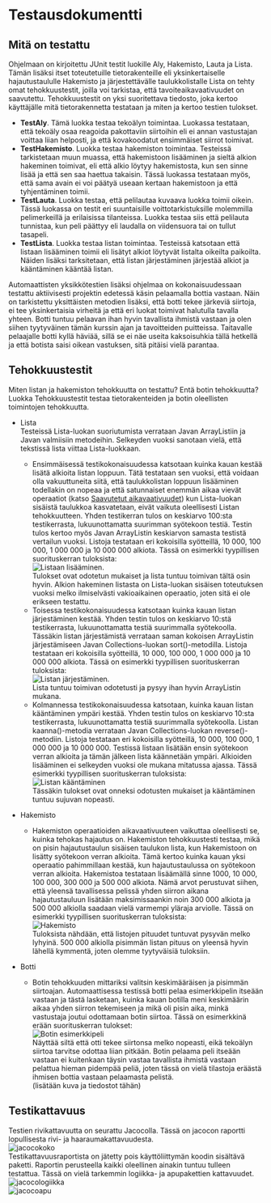 # Testausdokumentti
## Mitä on testattu
Ohjelmaan on kirjoitettu JUnit testit luokille Aly, Hakemisto, Lauta ja Lista. Tämän lisäksi itset toteutetuille tietorakenteille eli yksinkertaiselle hajautustaululle Hakemisto ja järjestettävälle taulukkolistalle Lista on tehty omat tehokkuustestit, joilla voi tarkistaa, että tavoiteaikavaativuudet on saavutettu. Tehokkuustestit on yksi suoritettava tiedosto, joka kertoo käyttäjälle mitä tietorakennetta testataan ja miten ja kertoo testien tulokset.  
* **TestAly**. Tämä luokka testaa tekoälyn toimintaa. Luokassa testataan, että tekoäly osaa reagoida pakottaviin siirtoihin eli ei annan vastustajan voittaa liian helposti, ja että kovakoodatut ensimmäiset siirrot toimivat.  
* **TestHakemisto**. Luokka testaa hakemiston toimintaa. Testeissä tarkistetaan muun muassa, että hakemistoon lisääminen ja sieltä alkion hakeminen toimivat, eli että alkio löytyy hakemistosta, kun sen sinne lisää ja että sen saa haettua takaisin. Tässä luokassa testataan myös, että sama avain ei voi päätyä useaan kertaan hakemistoon ja että tyhjentäminen toimii.  
* **TestLauta**. Luokka testaa, että pelilautaa kuvaava luokka toimii oikein. Tässä luokassa on testit eri suuntaisille voittotarkistuksille molemmilla pelimerkeillä ja erilaisissa tilanteissa. Luokka testaa siis että pelilauta tunnistaa, kun peli päättyy eli laudalla on viidensuora tai on tullut tasapeli.  
* **TestLista**. Luokka testaa listan toimintaa. Testeissä katsotaan että listaan lisääminen toimii eli lisätyt alkiot löytyvät listalta oikeilta paikoilta. Näiden lisäksi tarksitetaan, että listan järjestäminen järjestää alkiot ja kääntäminen kääntää listan.  

Automaattisten yksikkötestien lisäksi ohjelmaa on kokonaisuudessaan testattu aktiivisesti projektin edetessä käsin pelaamalla bottia vastaan. Näin on tarkistettu yksittäisten metodien lisäksi, että botti tekee järkeviä siirtoja, ei tee yksinkertaisia virheitä ja että eri luokat toimivat halutulla tavalla yhteen. Botti tuntuu pelaavan ihan hyvin tavallista ihmistä vastaan ja olen siihen tyytyväinen tämän kurssin ajan ja tavoitteiden puitteissa. Taitavalle pelaajalle botti kyllä häviää, sillä se ei näe useita kaksoisuhkia tällä hetkellä ja että botista saisi oikean vastuksen, sitä pitäisi vielä parantaa.

## Tehokkuustestit
Miten listan ja hakemiston tehokkuutta on testattu? Entä botin tehokkuutta? Luokka Tehokkuustestit testaa tietorakenteiden ja botin oleellisten toimintojen tehokkuutta.
* Lista  
    Testeissä Lista-luokan suoriutumista verrataan Javan ArrayListiin ja Javan valmiisiin metodeihin. Selkeyden vuoksi sanotaan vielä, että tekstissä lista viittaa Lista-luokkaan.
    * Ensimmäisessä testikokonaisuudessa katsotaan kuinka kauan kestää lisätä alkioita listan loppuun. Tätä testataan sen vuoksi, että voidaan olla vakuuttuneita siitä, että taulukkolistan loppuun lisääminen todellakin on nopeaa ja että satunnaiset enemmän aikaa vievät operaatiot (katso [Saavutetut aikavaativuudet](https://github.com/pinjaw/gomokualy/blob/master/Dokumentaatio/toteutusdokumentti.md#saavutetut-aikavaativuudet)) kun Lista-luokan sisäistä taulukkoa kasvatetaan, eivät vaikuta oleellisesti Listan tehokkuutteen. Yhden testikerran tulos on keskiarvo 100:sta testikerrasta, lukuunottamatta suurimman syötekoon testiä. Testin tulos kertoo myös Javan ArrayListin keskiarvon samasta testistä vertailun vuoksi. Listoja testataan eri kokoisilla syötteillä, 10 000, 100 000, 1 000 000 ja 10 000 000 alkiota. Tässä on esimerkki tyypillisen suorituskerran tuloksista:  
    ![Listaan lisääminen](https://github.com/pinjaw/gomokualy/blob/master/Dokumentaatio/Kuvat/tiralabralista1.jpg).  
    Tulokset ovat odotetun mukaiset ja lista tuntuu toimivan tältä osin hyvin. Alkion hakeminen listasta on Lista-luokan sisäisen toteutuksen vuoksi melko ilmiselvästi vakioaikainen operaatio, joten sitä ei ole erikseen testattu.
    * Toisessa testikokonaisuudessa katsotaan kuinka kauan listan järjestäminen kestää. Yhden testin tulos on keskiarvo 10:stä testikerrasta, lukuunottamatta testiä suurimmalla syötekoolla. Tässäkin listan järjestämistä verrataan saman kokoisen ArrayListin järjestämiseen Javan Collections-luokan sort()-metodilla. Listoja testataan eri kokoisilla syötteillä, 10 000, 100 000, 1 000 000 ja 10 000 000 alkiota. Tässä on esimerkki tyypillisen suorituskerran tuloksista:  
    ![Listan järjestäminen](https://github.com/pinjaw/gomokualy/blob/master/Dokumentaatio/Kuvat/tiralabralista2.jpg).  
    Lista tuntuu toimivan odotetusti ja pysyy ihan hyvin ArrayListin mukana.
    * Kolmannessa testikokonaisuudessa katsotaan, kuinka kauan listan kääntäminen ympäri kestää. Yhden testin tulos on keskiarvo 10:sta testikerrasta, lukuunottamatta testiä suurimmalla syötekoolla. Listan kaanna()-metodia verrataan Javan Collections-luokan reverse()-metodiin. Listoja testataan eri kokoisilla syötteillä, 10 000, 100 000, 1 000 000 ja 10 000 000. Testissä listaan lisätään ensin syötekoon verran alkioita ja tämän jälkeen lista käännetään ympäri. Alkioiden lisääminen ei selkeyden vuoksi ole mukana mitatussa ajassa. Tässä esimerkki tyypillisen suorituskerran tuloksista:  
    ![Listan kääntäminen](https://github.com/pinjaw/gomokualy/blob/master/Dokumentaatio/Kuvat/tiralabralista3.jpg)  
    Tässäkin tulokset ovat onneksi odotusten mukaiset ja kääntäminen tuntuu sujuvan nopeasti.
    
* Hakemisto  
    * Hakemiston operaatioiden aikavaativuuteen vaikuttaa oleellisesti se, kuinka tehokas hajautus on. Hakemiston tehokkuustesti testaa, mikä on pisin hajautustaulun sisäisen taulukon lista, kun Hakemistoon on lisätty syötekoon verran alkioita. Tämä kertoo kuinka kauan yksi operaatio pahimmillaan kestää, kun hajautustaulussa on syötekoon verran alkioita. Hakemistoa testataan lisäämällä sinne 1000, 10 000, 100 000, 300 000 ja 500 000 alkiota. Nämä arvot perustuvat siihen, että yleensä tavallisessa pelissä yhden siirron aikana hajautustauluun lisätään maksimissaankin noin 300 000 alkiota ja 500 000 alkiolla saadaan vielä varmempi yläraja arviolle. Tässä on esimerkki tyypillisen suorituskerran tuloksista:  
    ![Hakemisto](https://github.com/pinjaw/gomokualy/blob/master/Dokumentaatio/Kuvat/tiralabrahakemisto1.jpg)  
    Tuloksista nähdään, että listojen pituudet tuntuvat pysyvän melko lyhyinä. 500 000 alkiolla pisimmän listan pituus on yleensä hyvin lähellä kymmentä, joten olemme tyytyväisiä tuloksiin.
    
* Botti  
    * Botin tehokkuuden mittariksi valitsin keskimääräisen ja pisimmän siirtoajan. Automaattisessa testissä botti pelaa esimerkkipelin itseään vastaan ja tästä lasketaan, kuinka kauan botilla meni keskimäärin aikaa yhden siirron tekemiseen ja mikä oli pisin aika, minkä vastustaja joutui odottamaan botin siirtoa. Tässä on esimerkkinä erään suorituskerran tulokset:  
    ![Botin esimerkkipeli](https://github.com/pinjaw/gomokualy/blob/master/Dokumentaatio/Kuvat/tiralabrabotti1.jpg)  
    Näyttää siltä että otti tekee siirtonsa melko nopeasti, eikä tekoälyn siirtoa tarvitse odottaa liian pitkään. Botin pelaama peli itseään vastaan ei kuitenkaan täysin vastaa tavallista ihmistä vastaan pelattua hieman pidempää peliä, joten tässä on vielä tilastoja eräästä ihmisen bottia vastaan pelaamasta pelistä.  
    (lisätään kuva ja tiedostot tähän)
    
## Testikattavuus
Testien rivikattavuutta on seurattu Jacocolla. Tässä on jacocon raportti lopullisesta rivi- ja haaraumakattavuudesta.  
![jacocokoko](https://github.com/pinjaw/gomokualy/blob/master/Dokumentaatio/Kuvat/jacocokoko.jpg)  
Testikattavuusraportista on jätetty pois käyttöliittymän koodin sisältävä paketti. Raportin perusteella kaikki oleellinen ainakin tuntuu tulleen testattua. Tässä on vielä tarkemmin logiikka- ja apupakettien kattavuudet.  
![jacocologiikka](https://github.com/pinjaw/gomokualy/blob/master/Dokumentaatio/Kuvat/jacocologiikka.jpg)  
![jacocoapu](https://github.com/pinjaw/gomokualy/blob/master/Dokumentaatio/Kuvat/jacocoapu.jpg)
